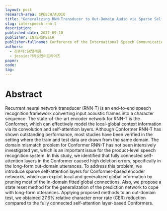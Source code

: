 ```yaml
---
layout: post
research-area: SPEECH/AUDIO
title: "Generalizing RNN-Transducer to Out-Domain Audio via Sparse Self-Attention Layers"
slug: interspeech-rnn-t
description:
published-date: 2022-09-18
publisher: INTERSPEECH
publisher-fullname: Conference of the International Speech Communication Association (INTERSPEECH)
authors:
  - 김준태:SK텔레콤
  - jessie:카카오엔터프라이즈
paper: 
code: 
tag:
---
```


# Abstract

Recurrent neural network transducer (RNN-T) is an end-to-end speech recognition framework converting input acoustic frames into a character sequence. The state-of-the-art encoder network for RNN-T is the Conformer, which can effectively model the local-global context information via its convolution and self-attention layers. Although Conformer RNN-T has shown outstanding performance, most studies have been verified in the setting where the train and test data are drawn from the same domain. The domain mismatch problem for Conformer RNN-T has not been intensively investigated yet, which is an important issue for the product-level speech recognition system. In this study, we identified that fully connected self-attention layers in the Conformer caused high deletion errors, specifically in the long-form out-domain utterances. To address this problem, we introduce sparse self-attention layers for Conformer-based encoder networks, which can exploit local and generalized global information by pruning most of the in-domain fitted global connections. Also, we propose a state reset method for the generalization of the prediction network to cope with long-form utterances. Applying proposed methods to an out-domain test, we obtained 27.6% relative character error rate (CER) reduction compared to the fully connected self-attention layer-based Conformers.
